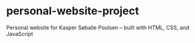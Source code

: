 # personal-website-project
Personal website for Kasper Søballe Poulsen – built with HTML, CSS, and JavaScript
